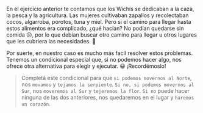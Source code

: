 En el ejercicio anterior te contamos que los Wichís se dedicaban a la caza, la pesca y la agricultura. Las mujeres cultivaban zapallos y recolectaban cocos, algarroba, porotos, tuna y miel. Pero si el camino para llegar hasta estos alimentos era complicado, ¿qué hacían? No podían quedarse sin comida :confused:, por lo que debían buscar otro camino para llegar u otros lugares que les cubriera las necesidades. :muscle:

Por suerte, en nuestro caso es mucho más facil resolver estos problemas. Tenemos un condicional especial que, si no podemos hacer algo, nos ofrece otra alternativa para elegir y ejecutar. :grinning: ¡Recordémoslo!

> Completá este condicional para que `si podemos movernos al Norte`, nos `movamos` y `tejamos la serpiente`. `Si no, si podemos movernos al Sur`, nos `moveremos al Sur` y `tejeremos la flor`. `Si no` puede hacer ninguna de las dos anteriores, nos quedaremos en el lugar y `haremos un corazón`.
